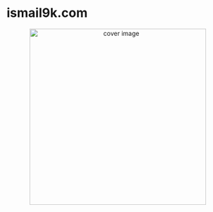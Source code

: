 # ismail9k.com

<p align="center">
  <a href="https://ismail9k.com/" target="_blank">
    <img width="400" alt="cover image" src="https://ismail9k.com/assets/cover.png">
  </a>
</p>